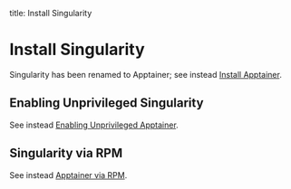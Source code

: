 title: Install Singularity

Install Singularity
===================

Singularity has been renamed to Apptainer;
see instead [Install Apptainer](../install-apptainer).


Enabling Unprivileged Singularity
---------------------------------

See instead
[Enabling Unprivileged Apptainer](../install-apptainer#enabling-unprivileged-apptainer).


Singularity via RPM
-------------------

See instead
[Apptainer via RPM](../install-apptainer#apptainer-via-rpm).
